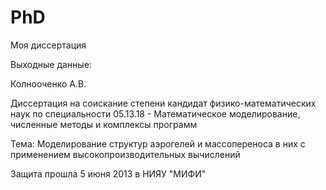 PhD
===

Моя диссертация

Выходные данные: 

Колнооченко А.В.

Диссертация на соискание степени кандидат физико-математических наук по специальности 05.13.18 - Математическое моделирование, численные методы и комплексы программ

Тема: Моделирование структур аэрогелей и массопереноса в них с применением высокопроизводительных вычислений

Защита прошла 5 июня 2013 в НИЯУ "МИФИ"
